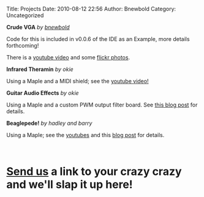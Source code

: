 Title: Projects
Date: 2010-08-12 22:56
Author: Bnewbold
Category: Uncategorized

<div class="projectbox" style="background-image: url(http://leaflabs.com/wp-content/uploads/2010/08/project-vga-leaf.jpg);">
<div class="projectboxcontents"><strong>Crude VGA</strong>
<em>by <a href="http://bnewbold.net">bnewbold</a></em>
<p>
Code for this is included in v0.0.6 of the IDE as an Example, more details forthcoming!
<p>
There is a  <a href="http://www.youtube.com/watch?v=rT1eKLEvIvo">youtube video</a> and some <a href="http://www.flickr.com/photos/48069758@N08/4734657030/in/photostream/">flickr photos</a>.

</div>
</div>
<div class="projectbox" style="background-image: url(http://leaflabs.com/wp-content/uploads/2010/08/project-theramin.png);">
<div class="projectboxcontents"><strong>Infrared Theramin</strong>
<em>by okie</em>
<p>
Using a Maple and a MIDI shield; see the <a href="http://www.youtube.com/watch?v=Jr2ZsedYxPM">youtube video!</a>

</div>
</div>
<div class="projectbox" style="background-image: url(http://leaflabs.com/wp-content/uploads/2010/08/project-okie-guitar.jpg);">
<div class="projectboxcontents"><strong>Guitar Audio Effects</strong>
<em>by okie</em>
<p>
Using a Maple and a custom PWM output filter board. See <a href="http://leaflabs.com/2010/07/audio-and-guitar-effects-on-maple/">this blog post</a> for details.
</div>
</div>
<div class="projectbox" style="background-image: url(http://leaflabs.com/wp-content/uploads/2010/08/project-beaglepede.jpg);">
<div class="projectboxcontents"><strong>Beaglepede!</strong>
<em>by hadley and barry</em>
<p>
Using a Maple; see the <a href="http://www.youtube.com/watch?v=Qq-2YjmYIY8">youtubes</a> and this <a href="http://leaflabs.com/2010/07/the-beaglepede-cometh/">blog post</a> for details.
</div>
</div>
<!-- NOTE: it is important to have a 'br clear="all"' here -->
<br clear="all" name="butnoreally">
<h1><span class="subtitle"><a href="/contact/">Send us</a> a link to your crazy crazy and we'll slap it up here!</span></h1>
